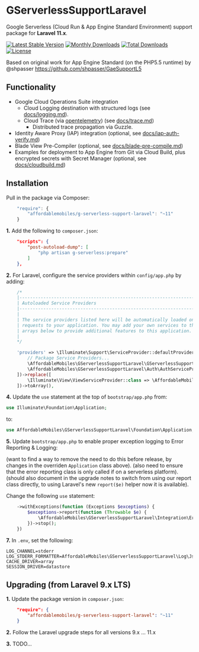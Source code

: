 # GServerlessSupportLaravel

Google Serverless (Cloud Run & App Engine Standard Environment) support package for **Laravel 11.x**.

[![Latest Stable Version](https://poser.pugx.org/affordablemobiles/g-serverless-support-laravel/v/stable)](https://packagist.org/packages/affordablemobiles/g-serverless-support-laravel)
[![Monthly Downloads](https://poser.pugx.org/affordablemobiles/g-serverless-support-laravel/d/monthly)](https://packagist.org/packages/affordablemobiles/g-serverless-support-laravel)
[![Total Downloads](https://poser.pugx.org/affordablemobiles/g-serverless-support-laravel/downloads)](https://packagist.org/packages/affordablemobiles/g-serverless-support-laravel)
[![License](https://poser.pugx.org/affordablemobiles/g-serverless-support-laravel/license)](https://packagist.org/packages/affordablemobiles/g-serverless-support-laravel)

Based on original work for App Engine Standard (on the PHP5.5 runtime) by @shpasser https://github.com/shpasser/GaeSupportL5

## Functionality
* Google Cloud Operations Suite integration
    * Cloud Logging destination with structured logs (see [docs/logging.md](docs/logging.md)).
    * Cloud Trace (via [opentelemetry](https://github.com/open-telemetry/opentelemetry-php)) (see [docs/trace.md](docs/trace.md))
        * Distributed trace propagation via Guzzle.
* Identity Aware Proxy (IAP) integration (optional, see [docs/iap-auth-verify.md](docs/iap-auth-verify.md))
* Blade View Pre-Compiler (optional, see [docs/blade-pre-compile.md](docs/blade-pre-compile.md))
* Examples for deployment to App Engine from Git via Cloud Build, plus encrypted secrets with Secret Manager (optional, see [docs/cloudbuild.md](docs/cloudbuild.md))

## Installation

Pull in the package via Composer:

```js
    "require": {
        "affordablemobiles/g-serverless-support-laravel": "~11"
    }
```

**1.** Add the following to `composer.json`:

```json
    "scripts": {
        "post-autoload-dump": [
            "php artisan g-serverless:prepare"
        ]
    },
```

**2.** For Laravel, configure the service providers within `config/app.php` by adding:

```php
    /*
    |--------------------------------------------------------------------------
    | Autoloaded Service Providers
    |--------------------------------------------------------------------------
    |
    | The service providers listed here will be automatically loaded on any
    | requests to your application. You may add your own services to the
    | arrays below to provide additional features to this application.
    |
    */

    'providers' => \Illuminate\Support\ServiceProvider::defaultProviders()->merge([
        // Package Service Providers...
        \AffordableMobiles\GServerlessSupportLaravel\GServerlessSupportServiceProvider::class,
        \AffordableMobiles\GServerlessSupportLaravel\Auth\AuthServiceProvider::class,
    ])->replace([
        \Illuminate\View\ViewServiceProvider::class => \AffordableMobiles\GServerlessSupportLaravel\View\ViewServiceProvider::class,
    ])->toArray(),
```

**4.** Update the `use` statement at the top of `bootstrap/app.php` from:

```php
use Illuminate\Foundation\Application;
```

to:

```php
use AffordableMobiles\GServerlessSupportLaravel\Foundation\Application;
```

**5.** Update `bootstrap/app.php` to enable proper exception logging to Error Reporting & Logging:

(want to find a way to remove the need to do this before release, by changes in the overriden `Application` class above).
(also need to ensure that the error reporting class is only called if on a serverless platform).
(should also document in the upgrade notes to switch from using our report class directly, to using Laravel's new `report($e)` helper now it is available).

Change the following `use` statement:

```php
    ->withExceptions(function (Exceptions $exceptions) {
        $exceptions->report(function (Throwable $e) {
            \AffordableMobiles\GServerlessSupportLaravel\Integration\ErrorReporting\Report::exceptionHandler($e);
        })->stop();
    })
```

**7.** In `.env`, set the following:

```
LOG_CHANNEL=stderr
LOG_STDERR_FORMATTER=AffordableMobiles\GServerlessSupportLaravel\Log\JsonFormatter
CACHE_DRIVER=array
SESSION_DRIVER=datastore
```

## Upgrading (from Laravel 9.x LTS)

**1.** Update the package version in `composer.json`:

```json
    "require": {
        "affordablemobiles/g-serverless-support-laravel": "~11"
    }
```

**2.** Follow the Laravel upgrade steps for all versions 9.x ... 11.x

**3.** TODO...